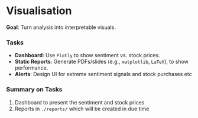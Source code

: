 # Visualisation  
**Goal**: Turn analysis into interpretable visuals.  

### Tasks  
- **Dashboard**: Use `Plotly` to show sentiment vs. stock prices.  
- **Static Reports**: Generate PDFs/slides (e.g., `matplotlib`, `LaTeX`), to show performance.  
- **Alerts**: Design UI for extreme sentiment signals and stock purchases etc

### Summary on Tasks 
1. Dashboard to present the sentiment and stock prices  
2. Reports in `./reports/` which will be created in due time

